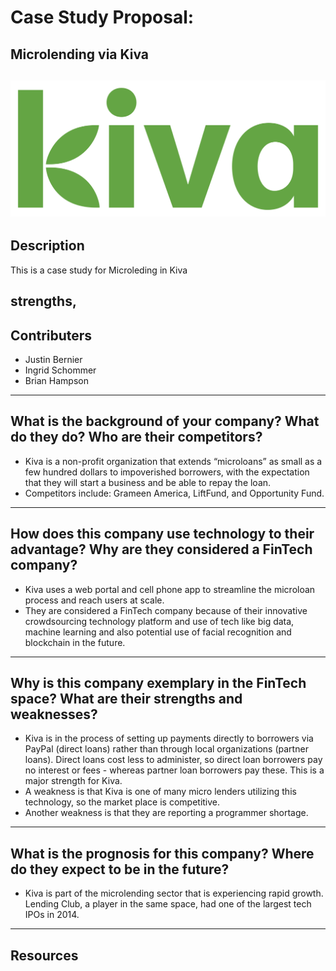 # Case Study Proposal:
## Microlending via Kiva

![Kiva](/images/kiva.png)
---

## Description
This is a case study for Microleding in Kiva

strengths, 
---
## Contributers
* Justin Bernier
* Ingrid Schommer
* Brian Hampson
---


## What is the background of your company? What do they do? Who are their competitors?

* Kiva is a non-profit organization that extends “microloans” as small as a few hundred dollars to impoverished borrowers, with the expectation that they will start a business and be able to repay the loan. 
* Competitors include: Grameen America, LiftFund, and Opportunity Fund. 

---

## How does this company use technology to their advantage? Why are they considered a FinTech company?
* Kiva uses a web portal and cell phone app to streamline the microloan process and reach users at scale.
* They are considered a FinTech company because of their innovative crowdsourcing technology platform and use of tech like big data, machine learning and also potential use of facial recognition and blockchain in the future.

---
## Why is this company exemplary in the FinTech space? What are their strengths and weaknesses?

* Kiva is in the process of setting up payments directly to borrowers via PayPal (direct loans) rather than through local organizations (partner loans). Direct loans cost less to administer, so direct loan borrowers pay no interest or fees - whereas partner loan borrowers pay these. This is a major strength for Kiva. 
* A weakness is that Kiva is one of many micro lenders utilizing this technology, so the market place is competitive. 
* Another weakness is that they are reporting a programmer shortage. 

---

## What is the prognosis for this company? Where do they expect to be in the future?

* Kiva is part of the microlending sector that is experiencing rapid growth.  Lending Club, a player in the same space, had one of the largest tech IPOs in 2014.
---
## Resources